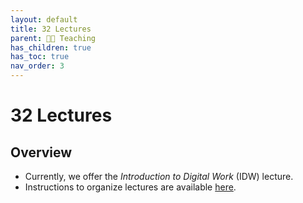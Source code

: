 ```yaml
---
layout: default
title: 32 Lectures
parent: 🧑‍🏫 Teaching
has_children: true
has_toc: true
nav_order: 3
---
```


# 32 Lectures

## Overview

- Currently, we offer the *Introduction to Digital Work* (IDW) lecture.
- Instructions to organize lectures are available [here](../30_processes/30.10.lecture.html).
